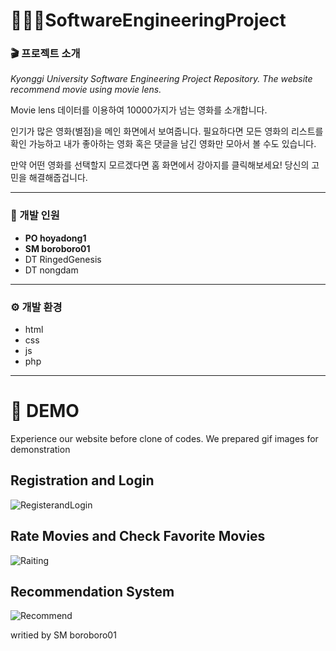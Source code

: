 # 🧑🏻‍💻SoftwareEngineeringProject

### 🎬 프로젝트 소개

_Kyonggi University Software Engineering Project Repository. The website recommend movie using movie lens._

Movie lens 데이터를 이용하여 10000가지가 넘는 영화를 소개합니다.

인기가 많은 영화(별점)을 메인 화면에서 보여줍니다. 필요하다면 모든 영화의 리스트를 확인 가능하고 내가 좋아하는 영화 혹은 댓글을 남긴 영화만 모아서 볼 수도 있습니다.

만약 어떤 영화를 선택할지 모르겠다면 홈 화면에서 강아지를 클릭해보세요! 당신의 고민을 해결해줍겁니다.

---
### 🧠 개발 인원
- **PO hoyadong1**
- **SM boroboro01**
- DT RingedGenesis
- DT nongdam

---
### ⚙️ 개발 환경
- html
- css
- js
- php
---
# 📝 DEMO

Experience our website before clone of codes. We prepared gif images for demonstration 

## Registration and Login
![RegisterandLogin](https://github.com/boroboro01/SoftwareEngineeringProject/assets/98679575/292f749c-5fa4-41d5-98b6-efec0098cf08)
## Rate Movies and Check Favorite Movies
![Raiting](https://github.com/boroboro01/SoftwareEngineeringProject/assets/98679575/0f8e9e37-cfb2-45a5-b698-42bec8117dd4)
## Recommendation System
![Recommend](https://github.com/boroboro01/SoftwareEngineeringProject/assets/98679575/3bf59d8e-b6ab-4afb-976a-56c66bc49521)


writied by SM boroboro01
